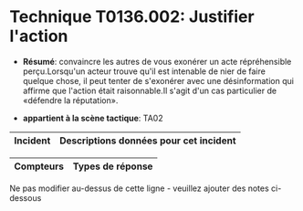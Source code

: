 # Technique T0136.002: Justifier l'action

* **Résumé**: convaincre les autres de vous exonérer un acte répréhensible perçu.Lorsqu'un acteur trouve qu'il est intenable de nier de faire quelque chose, il peut tenter de s'exonérer avec une désinformation qui affirme que l'action était raisonnable.Il s'agit d'un cas particulier de «défendre la réputation».

* **appartient à la scène tactique**: TA02


|Incident |Descriptions données pour cet incident |
|-------- |-------------------- |



|Compteurs |Types de réponse |
|-------- |-------------- |


Ne pas modifier au-dessus de cette ligne - veuillez ajouter des notes ci-dessous